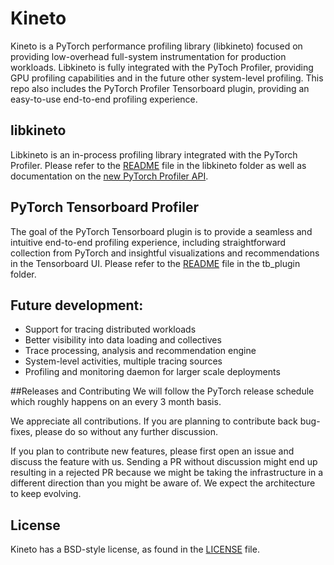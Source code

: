 # Kineto

Kineto is a PyTorch performance profiling library (libkineto) focused on providing low-overhead full-system instrumentation for production workloads.
Libkineto is fully integrated with the PyToch Profiler, providing GPU profiling capabilities and in the future other system-level profiling. 
This repo also includes the PyTorch Profiler Tensorboard plugin, providing an easy-to-use end-to-end profiling experience.

## libkineto
Libkineto is an in-process profiling library integrated with the PyTorch Profiler. Please refer to the [README](libkineto/README.md) file in the libkineto folder as well as documentation on the [new PyTorch Profiler API](https://pytorch.org/docs/master/profiler.html).

## PyTorch Tensorboard Profiler
The goal of the PyTorch Tensorboard plugin is to provide a seamless and intuitive end-to-end profiling experience, including straightforward collection from PyTorch and insightful visualizations and recommendations in the Tensorboard UI.
Please refer to the [README](tb_plugin/README.md) file in the tb_plugin folder.

## Future development:
- Support for tracing distributed workloads
- Better visibility into data loading and collectives
- Trace processing, analysis and recommendation engine
- System-level activities, multiple tracing sources
- Profiling and monitoring daemon for larger scale deployments 

##Releases and Contributing
We will follow the PyTorch release schedule which roughly happens on an every 3 month basis.

We appreciate all contributions. If you are planning to contribute back bug-fixes, please do so without any further discussion.

If you plan to contribute new features, please first open an issue and discuss the feature with us. Sending a PR without discussion might end up resulting in a rejected PR because we might be taking the infrastructure in a different direction than you might be aware of. We expect the architecture to keep evolving.

## License
Kineto has a BSD-style license, as found in the [LICENSE](LICENSE) file.

